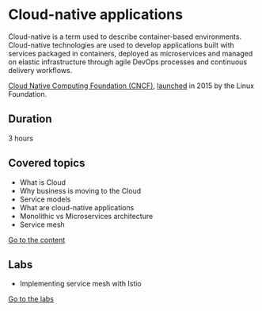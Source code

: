 # Cloud-native applications

Cloud-native is a term used to describe container-based environments. Cloud-native technologies are used to develop applications built with services packaged in containers, deployed as microservices and managed on elastic infrastructure through agile DevOps processes and continuous delivery workflows.

[Cloud Native Computing Foundation (CNCF)](https://www.cncf.io/), [launched](https://www.cncf.io/announcements/2015/06/21/new-cloud-native-computing-foundation-to-drive-alignment-among-container-technologies/) in 2015 by the Linux Foundation.

## Duration

3 hours

## Covered topics

- What is Cloud
- Why business is moving to the Cloud
- Service models
- What are cloud-native applications
- Monolithic vs Microservices architecture
- Service mesh

[Go to the content](content.md)

## Labs

- Implementing service mesh with Istio

[Go to the labs](labs.md)
